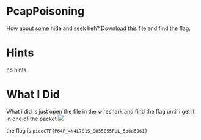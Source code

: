 # PcapPoisoning

How about some hide and seek heh?
Download this file and find the flag.

# Hints

no hints.

# What I Did

What i did is just open the file in the wireshark and find the flag until
i get it in one of the packet
<image src="Pic_1.jpg">

the flag is
``` picoCTF{P64P_4N4L7S1S_SU55E55FUL_5b6a6961} ```






